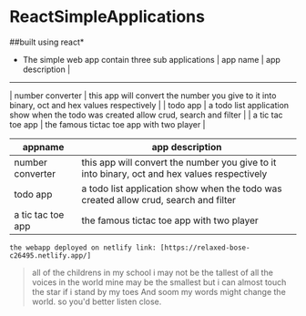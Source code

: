 # ReactSimpleApplications

##built using react*
* The simple web app contain three sub applications
|  app name  |  app description  |
----------------------------------
| number converter  | this app will convert the number you give to it into binary, oct and hex values respectively |
| todo app  |  a todo list application show when the todo was created allow crud, search and filter |
| a tic tac toe app | the famous tictac toe app with two player |


| appname | app description |
| ------ | ------ |
| number converter | this app will convert the number you give to it into binary, oct and hex values respectively |
| todo app | a todo list application show when the todo was created allow crud, search and filter |
| a tic tac toe app | the famous tictac toe app with two player |

```
the webapp deployed on netlify link: [https://relaxed-bose-c26495.netlify.app/]
```

> all of the childrens in my school
> i may not be the tallest 
> of all the voices in the world 
> mine may be the smallest 
> but i can almost touch the star 
> if i stand by my toes 
> And soom my words might change the world.
> so you'd better listen close.
